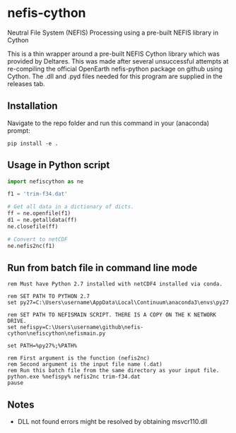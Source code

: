 # nefis-cython
Neutral File System (NEFIS) Processing using a pre-built NEFIS library in Cython

This is a thin wrapper around a pre-built NEFIS Cython library which was provided by Deltares. This was made after
several unsuccessful attempts at re-compiling the official OpenEarth nefis-python package on github using Cython. The .dll and .pyd files
needed for this program are supplied in the releases tab.

## Installation
Navigate to the repo folder and run this command in your (anaconda) prompt:
~~~~
pip install -e .
~~~~


## Usage in Python script
```python
import nefiscython as ne

f1 = 'trim-f34.dat'

# Get all data in a dictionary of dicts.
ff = ne.openfile(f1)
d1 = ne.getalldata(ff)
ne.closefile(ff)

# Convert to netCDF
ne.nefis2nc(f1)
```


## Run from batch file in command line mode
~~~~
rem Must have Python 2.7 installed with netCDF4 installed via conda.

rem SET PATH TO PYTHON 2.7
set py27=C:\Users\username\AppData\Local\Continuum\anaconda3\envs\py27

rem SET PATH TO NEFISMAIN SCRIPT. THERE IS A COPY ON THE K NETWORK DRIVE.
set nefispy=C:\Users\username\github\nefis-cython\nefiscython\nefismain.py

set PATH=%py27%;%PATH%

rem First argument is the function (nefis2nc)
rem Second argument is the input file name (.dat)
rem Run this batch file from the same directory as your input file.
python.exe %nefispy% nefis2nc trim-f34.dat
pause
~~~~


## Notes
* DLL not found errors might be resolved by obtaining msvcr110.dll